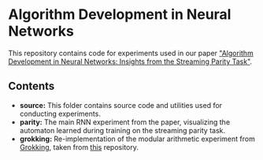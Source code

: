 # Algorithm Development in Neural Networks

This repository contains code for experiments used in our paper ["Algorithm Development in Neural Networks: Insights from the Streaming Parity Task"](https://arxiv.org/abs/2507.09897).

## Contents

- **source:** This folder contains source code and utilities used for conducting experiments.
- **parity:** The main RNN experiment from the paper, visualizing the automaton learned during training on the streaming parity task.
- **grokking:** Re-implementation of the modular arithmetic experiment from [Grokking](https://mathai-iclr.github.io/papers/papers/MATHAI_29_paper.pdf), taken from [this](https://github.com/Sea-Snell/grokking) repository.
